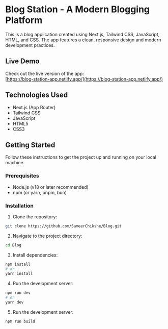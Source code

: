 # Blog Station - A Modern Blogging Platform

This is a blog application created using Next.js, Tailwind CSS, JavaScript, HTML, and CSS. The app features a clean, responsive design and modern development practices.

## Live Demo

Check out the live version of the app:  
[https://blog-station-app.netlify.app/](https://blog-station-app.netlify.app/)

## Technologies Used

- Next.js (App Router)
- Tailwind CSS
- JavaScript
- HTML5
- CSS3

## Getting Started

Follow these instructions to get the project up and running on your local machine.

### Prerequisites

- Node.js (v18 or later recommended)
- npm (or yarn, pnpm, bun)

### Installation

1. Clone the repository:
```bash
git clone https://github.com/SameerChikshe/Blog.git
```

2. Navigate to the project directory:
```bash
cd Blog
```

3. Install dependencies:
```bash
npm install
# or
yarn install
```

4. Run the development server:
```bash
npm run dev
# or
yarn dev
```

5. Run the development server:
```bash
npm run build
```

